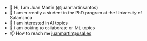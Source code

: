 
- 👋  Hi, I am Juan Martín (@juanmartinsantos)
- 🌱  I am currently a student in the PhD program at the University of Salamanca
- 👀  I am interested in AI topics 
- 💞️  I am looking to collaborate on ML topics 
- 📫  How to reach me juanmartin@usal.es

<!---
juanmartinsantos/juanmartinsantos is a ✨ special ✨ repository because its `README.md` (this file) appears on your GitHub profile.
You can click the Preview link to take a look at your changes.
--->
